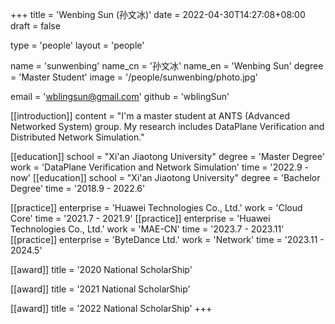 +++
title = 'Wenbing Sun (孙文冰)'
date = 2022-04-30T14:27:08+08:00
draft = false

type = 'people'
layout = 'people'

name = 'sunwenbing'
name_cn = '孙文冰'
name_en = 'Wenbing Sun'
degree = 'Master Student'
image = '/people/sunwenbing/photo.jpg'

email = 'wblingsun@gmail.com'
github = 'wblingSun'

[[introduction]] 
    content = "I'm a master student at ANTS (Advanced Networked System) group. My research includes DataPlane Verification and Distributed Network Simulation."

[[education]]
    school = "Xi'an Jiaotong University"
    degree = 'Master Degree'
    work = 'DataPlane Verification and Network Simulation'
    time = '2022.9 - now'
[[education]] 
    school = "Xi'an Jiaotong University"
    degree = 'Bachelor Degree'
    time = '2018.9 - 2022.6'

[[practice]]
    enterprise = 'Huawei Technologies Co., Ltd.'
    work = 'Cloud Core'
    time = '2021.7 - 2021.9'
[[practice]]
    enterprise = 'Huawei Technologies Co., Ltd.'
    work = 'MAE-CN'
    time = '2023.7 - 2023.11'
[[practice]]
    enterprise = 'ByteDance Ltd.'
    work = 'Network'
    time = '2023.11 - 2024.5'

[[award]]
    title = '2020 National ScholarShip'

[[award]]
    title = '2021 National ScholarShip'

[[award]]
    title = '2022 National ScholarShip'
+++
